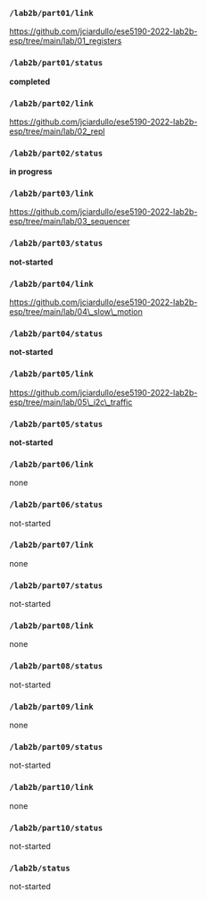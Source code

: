 ### `/lab2b/part01/link`
https://github.com/jciardullo/ese5190-2022-lab2b-esp/tree/main/lab/01_registers
### `/lab2b/part01/status`
**completed**
### `/lab2b/part02/link`
https://github.com/jciardullo/ese5190-2022-lab2b-esp/tree/main/lab/02_repl
### `/lab2b/part02/status`
**in progress**
### `/lab2b/part03/link`
https://github.com/jciardullo/ese5190-2022-lab2b-esp/tree/main/lab/03_sequencer
### `/lab2b/part03/status`
**not-started**
### `/lab2b/part04/link`
https://github.com/jciardullo/ese5190-2022-lab2b-esp/tree/main/lab/04\_slow\_motion
### `/lab2b/part04/status`
**not-started**
### `/lab2b/part05/link`
https://github.com/jciardullo/ese5190-2022-lab2b-esp/tree/main/lab/05\_i2c\_traffic
### `/lab2b/part05/status`
**not-started**
### `/lab2b/part06/link`
none
### `/lab2b/part06/status`
not-started
### `/lab2b/part07/link`
none
### `/lab2b/part07/status`
not-started
### `/lab2b/part08/link`
none
### `/lab2b/part08/status`
not-started
### `/lab2b/part09/link`
none
### `/lab2b/part09/status`
not-started
### `/lab2b/part10/link`
none
### `/lab2b/part10/status`
not-started
### `/lab2b/status`
not-started
